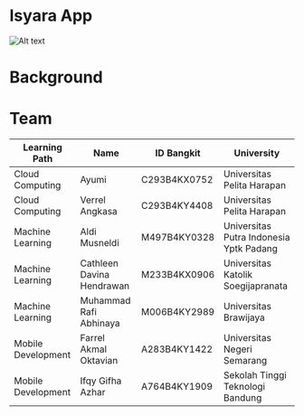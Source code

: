 # Isyara App
![Alt text]()

# Background


# Team

| Learning Path  | Name | ID Bangkit | University |
| ------------- | ------------- |------------- | ------------- |
| Cloud Computing  | Ayumi  | C293B4KX0752  | Universitas Pelita Harapan  |
| Cloud Computing  | Verrel Angkasa  | C293B4KY4408  | Universitas Pelita Harapan  |
| Machine Learning  | Aldi Musneldi  | M497B4KY0328	  | Universitas Putra Indonesia Yptk Padang  |
| Machine Learning  | Cathleen Davina Hendrawan  | M233B4KX0906  | Universitas Katolik Soegijapranata  |
| Machine Learning  | Muhammad Rafi Abhinaya  | M006B4KY2989  |Universitas Brawijaya  |
| Mobile Development  | Farrel Akmal Oktavian  | A283B4KY1422  | Universitas Negeri Semarang  |
| Mobile Development  | Ifqy Gifha Azhar  | A764B4KY1909  | Sekolah Tinggi Teknologi Bandung  |
